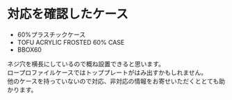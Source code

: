# 対応を確認したケース

- 60%プラスチックケース
- TOFU ACRYLIC FROSTED 60% CASE
- BBOX60

ネジ穴を横長にしているので概ね設置できると思います。  
ロープロファイルケースではトッププレートがはみ出すかもしれません。  
他のケースを持っていないので対応、非対応の情報をお寄せいただくととても助かります。  
